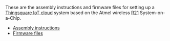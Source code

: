 These are the assembly instructions and firmware files for setting up a
[Thingsquare IoT cloud](http://thingsquare.com) system based on the
Atmel wireless [R21](http://www.atmel.com/tools/atsamr21-xpro.aspx)
System-on-a-Chip.

* [Assembly instructions](assembly/README.md)
* [Firmware files](firmware/)

